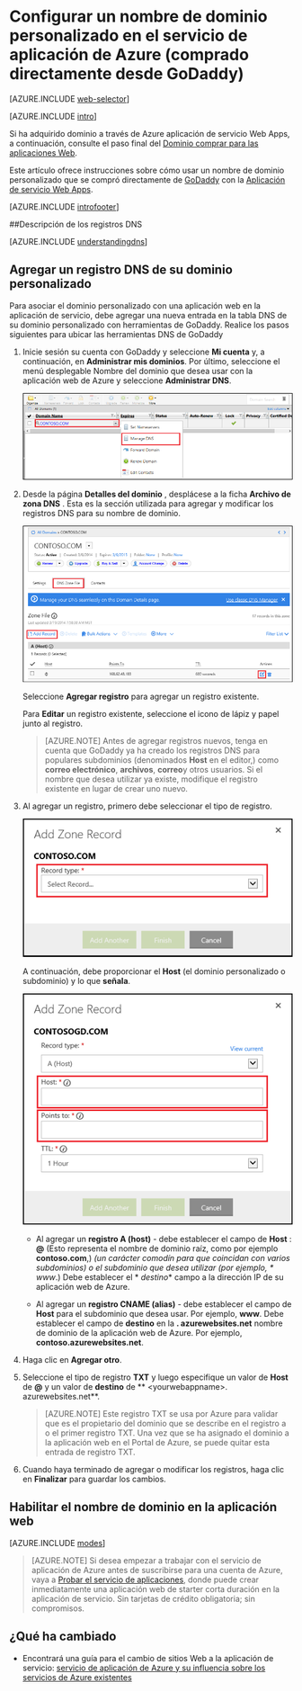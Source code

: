 <properties
    pageTitle="Configurar un nombre de dominio personalizado en el servicio de aplicación de Azure (GoDaddy)"
    description="Aprenda a usar un nombre de dominio de GoDaddy con aplicaciones Web de Azure"
    services="app-service"
    documentationCenter=""
    authors="erikre"
    manager="wpickett"
    editor="jimbe"/>

<tags
    ms.service="app-service"
    ms.workload="na"
    ms.tgt_pltfrm="na"
    ms.devlang="na"
    ms.topic="article"
    ms.date="01/12/2016"
    ms.author="cephalin"/>

# <a name="configure-a-custom-domain-name-in-azure-app-service-purchased-directly-from-godaddy"></a>Configurar un nombre de dominio personalizado en el servicio de aplicación de Azure (comprado directamente desde GoDaddy)

[AZURE.INCLUDE [web-selector](../../includes/websites-custom-domain-selector.md)]

[AZURE.INCLUDE [intro](../../includes/custom-dns-web-site-intro.md)]

Si ha adquirido dominio a través de Azure aplicación de servicio Web Apps, a continuación, consulte el paso final del [Dominio comprar para las aplicaciones Web](custom-dns-web-site-buydomains-web-app.md).

Este artículo ofrece instrucciones sobre cómo usar un nombre de dominio personalizado que se compró directamente de [GoDaddy](https://godaddy.com) con la [Aplicación de servicio Web Apps](http://go.microsoft.com/fwlink/?LinkId=529714).

[AZURE.INCLUDE [introfooter](../../includes/custom-dns-web-site-intro-notes.md)]

<a name="understanding-records"></a>
##<a name="understanding-dns-records"></a>Descripción de los registros DNS

[AZURE.INCLUDE [understandingdns](../../includes/custom-dns-web-site-understanding-dns-raw.md)]

<a name="bkmk_configurecname"></a>
## <a name="add-a-dns-record-for-your-custom-domain"></a>Agregar un registro DNS de su dominio personalizado

Para asociar el dominio personalizado con una aplicación web en la aplicación de servicio, debe agregar una nueva entrada en la tabla DNS de su dominio personalizado con herramientas de GoDaddy. Realice los pasos siguientes para ubicar las herramientas DNS de GoDaddy

1. Inicie sesión su cuenta con GoDaddy y seleccione **Mi cuenta** y, a continuación, en **Administrar mis dominios**. Por último, seleccione el menú desplegable Nombre del dominio que desea usar con la aplicación web de Azure y seleccione **Administrar DNS**.

    ![página de dominio personalizado para GoDaddy](./media/web-sites-godaddy-custom-domain-name/godaddy-customdomain.png)

2. Desde la página **Detalles del dominio** , desplácese a la ficha **Archivo de zona DNS** . Esta es la sección utilizada para agregar y modificar los registros DNS para su nombre de dominio.

    ![Pestaña archivo de zona DNS](./media/web-sites-godaddy-custom-domain-name/godaddy-zonetab.png)

    Seleccione **Agregar registro** para agregar un registro existente.

    Para **Editar** un registro existente, seleccione el icono de lápiz y papel junto al registro.

    > [AZURE.NOTE] Antes de agregar registros nuevos, tenga en cuenta que GoDaddy ya ha creado los registros DNS para populares subdominios (denominados **Host** en el editor,) como **correo electrónico**, **archivos**, **correo**y otros usuarios. Si el nombre que desea utilizar ya existe, modifique el registro existente en lugar de crear uno nuevo.

4. Al agregar un registro, primero debe seleccionar el tipo de registro.

    ![Seleccione el tipo de registro](./media/web-sites-godaddy-custom-domain-name/godaddy-selectrecordtype.png)

    A continuación, debe proporcionar el **Host** (el dominio personalizado o subdominio) y lo que **señala**.

    ![Agregar registro de zona](./media/web-sites-godaddy-custom-domain-name/godaddy-addzonerecord.png)

    * Al agregar un **registro A (host)** - debe establecer el campo de **Host** : **@** (Esto representa el nombre de dominio raíz, como por ejemplo **contoso.com**,) *(un carácter comodín para que coincidan con varios subdominios) o el subdominio que desea utilizar (por ejemplo, * *www**.) Debe establecer el * *destino** campo a la dirección IP de su aplicación web de Azure.

    * Al agregar un **registro CNAME (alias)** - debe establecer el campo de **Host** para el subdominio que desea usar. Por ejemplo, **www**. Debe establecer el campo de **destino** en la **. azurewebsites.net** nombre de dominio de la aplicación web de Azure. Por ejemplo, **contoso.azurewebsites.net**.

5. Haga clic en **Agregar otro**.
6. Seleccione el tipo de registro **TXT** y luego especifique un valor de **Host** de **@** y un valor de **destino** de ** &lt;yourwebappname&gt;. azurewebsites.net**.

    > [AZURE.NOTE] Este registro TXT se usa por Azure para validar que es el propietario del dominio que se describe en el registro a o el primer registro TXT. Una vez que se ha asignado el dominio a la aplicación web en el Portal de Azure, se puede quitar esta entrada de registro TXT.

5. Cuando haya terminado de agregar o modificar los registros, haga clic en **Finalizar** para guardar los cambios.

<a name="enabledomain"></a>
## <a name="enable-the-domain-name-on-your-web-app"></a>Habilitar el nombre de dominio en la aplicación web

[AZURE.INCLUDE [modes](../../includes/custom-dns-web-site-enable-on-web-site.md)]

>[AZURE.NOTE] Si desea empezar a trabajar con el servicio de aplicación de Azure antes de suscribirse para una cuenta de Azure, vaya a [Probar el servicio de aplicaciones](http://go.microsoft.com/fwlink/?LinkId=523751), donde puede crear inmediatamente una aplicación web de starter corta duración en la aplicación de servicio. Sin tarjetas de crédito obligatoria; sin compromisos.

## <a name="whats-changed"></a>¿Qué ha cambiado
* Encontrará una guía para el cambio de sitios Web a la aplicación de servicio: [servicio de aplicación de Azure y su influencia sobre los servicios de Azure existentes](http://go.microsoft.com/fwlink/?LinkId=529714)
